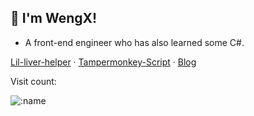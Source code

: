 ## 👋 I'm WengX!

- A front-end engineer who has also learned some C#.

[Lil-liver-helper](http://wengx.cn/) ·
[Tampermonkey-Script](http://gist.github.com/iwengx) ·
[Blog](http://blog.wengx.cn/)

<p>Visit count:</p>

![:name](https://count.getloli.com/get/@iwengx?theme=asoul)

